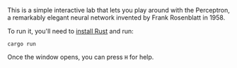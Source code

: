 This is a simple interactive lab that lets you play around with the
Perceptron, a remarkably elegant neural network invented by
Frank Rosenblatt in 1958.

To run it, you'll need to [install Rust](https://www.rust-lang.org/tools/install)
and run:

```
cargo run
```

Once the window opens, you can press `H` for help.
